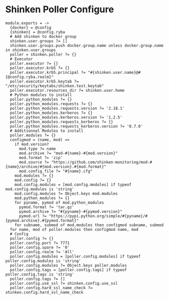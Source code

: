 
# Shinken Poller Configure

    module.exports = ->
      {docker} = @config
      {shinken} = @config.ryba
      # Add shinken to docker group
      shinken.user.groups ?= []
      shinken.user.groups.push docker.group.name unless docker.group.name in shinken.user.groups
      poller = shinken.poller ?= {}
      # Executor
      poller.executor ?= {}
      poller.executor.krb5 ?= {}
      poller.executor.krb5.principal ?= "#{shinken.user.name}@#{@config.ryba.realm}"
      poller.executor.krb5.keytab ?= "/etc/security/keytabs/shinken.test.keytab"
      poller.executor.resources_dir ?= shinken.user.home
      # Python modules to install
      poller.python_modules ?= {}
      poller.python_modules.requests ?= {}
      poller.python_modules.requests.version ?= '2.18.1'
      poller.python_modules.kerberos ?= {}
      poller.python_modules.kerberos.version ?= '1.2.5'
      poller.python_modules.requests_kerberos ?= {}
      poller.python_modules.requests_kerberos.version ?= '0.7.0'
      # Additionnal Modules to install
      poller.modules ?= {}
      configmod = (name, mod) =>
        if mod.version?
          mod.type ?= name
          mod.archive ?= "mod-#{name}-#{mod.version}"
          mod.format ?= 'zip'
          mod.source ?= "https://github.com/shinken-monitoring/mod-#{name}/archive/#{mod.version}.#{mod.format}"
          mod.config_file ?= "#{name}.cfg"
        mod.modules ?= {}
        mod.config ?= {}
        mod.config.modules = [mod.config.modules] if typeof mod.config.modules is 'string'
        mod.config.modules ?= Object.keys mod.modules
        mod.python_modules ?= {}
        for pyname, pymod of mod.python_modules
          pymod.format ?= 'tar.gz'
          pymod.archive ?= "#{pyname}-#{pymod.version}"
          pymod.url ?= "https://pypi.python.org/simple/#{pyname}/#{pymod.archive}.#{pymod.format}"
        for subname, submod of mod.modules then configmod subname, submod
      for name, mod of poller.modules then configmod name, mod
      # Config
      poller.config ?= {}
      poller.config.port ?= 7771
      poller.config.spare ?= '0'
      poller.config.realm ?= 'All'
      poller.config.modules = [poller.config.modules] if typeof poller.config.modules is 'string'
      poller.config.modules ?= Object.keys poller.modules
      poller.config.tags = [poller.config.tags] if typeof poller.config.tags is 'string'
      poller.config.tags ?= []
      poller.config.use_ssl ?= shinken.config.use_ssl
      poller.config.hard_ssl_name_check ?= shinken.config.hard_ssl_name_check
